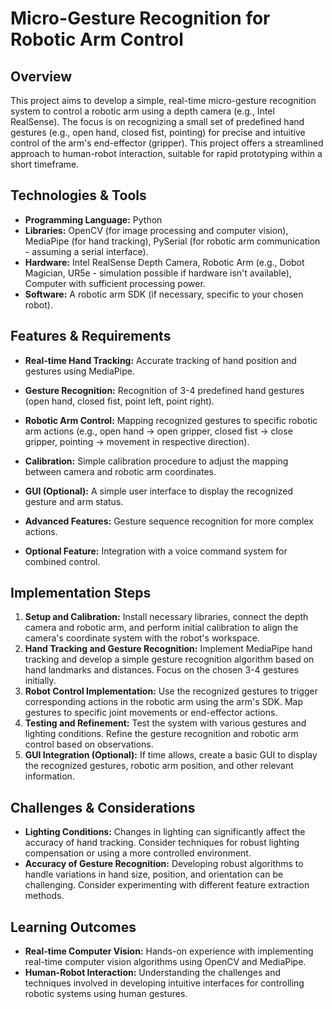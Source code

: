 # Micro-Gesture Recognition for Robotic Arm Control

## Overview

This project aims to develop a simple, real-time micro-gesture recognition system to control a robotic arm using a depth camera (e.g., Intel RealSense). The focus is on recognizing a small set of predefined hand gestures (e.g., open hand, closed fist, pointing) for precise and intuitive control of the arm's end-effector (gripper).  This project offers a streamlined approach to human-robot interaction, suitable for rapid prototyping within a short timeframe.

## Technologies & Tools

- **Programming Language:** Python
- **Libraries:** OpenCV (for image processing and computer vision), MediaPipe (for hand tracking), PySerial (for robotic arm communication - assuming a serial interface).
- **Hardware:** Intel RealSense Depth Camera, Robotic Arm (e.g., Dobot Magician, UR5e -  simulation possible if hardware isn't available), Computer with sufficient processing power.
- **Software:**  A robotic arm SDK (if necessary, specific to your chosen robot).

## Features & Requirements

- **Real-time Hand Tracking:**  Accurate tracking of hand position and gestures using MediaPipe.
- **Gesture Recognition:**  Recognition of 3-4 predefined hand gestures (open hand, closed fist, point left, point right).
- **Robotic Arm Control:**  Mapping recognized gestures to specific robotic arm actions (e.g., open hand -> open gripper, closed fist -> close gripper, pointing -> movement in respective direction).
- **Calibration:** Simple calibration procedure to adjust the mapping between camera and robotic arm coordinates.
- **GUI (Optional):** A simple user interface to display the recognized gesture and arm status.

- **Advanced Features:**  Gesture sequence recognition for more complex actions.
- **Optional Feature:**  Integration with a voice command system for combined control.

## Implementation Steps

1. **Setup and Calibration:** Install necessary libraries, connect the depth camera and robotic arm, and perform initial calibration to align the camera's coordinate system with the robot's workspace.
2. **Hand Tracking and Gesture Recognition:** Implement MediaPipe hand tracking and develop a simple gesture recognition algorithm based on hand landmarks and distances.  Focus on the chosen 3-4 gestures initially.
3. **Robot Control Implementation:**  Use the recognized gestures to trigger corresponding actions in the robotic arm using the arm's SDK. Map gestures to specific joint movements or end-effector actions.
4. **Testing and Refinement:** Test the system with various gestures and lighting conditions. Refine the gesture recognition and robotic arm control based on observations.
5. **GUI Integration (Optional):**  If time allows, create a basic GUI to display the recognized gestures, robotic arm position, and other relevant information.

## Challenges & Considerations

- **Lighting Conditions:**  Changes in lighting can significantly affect the accuracy of hand tracking. Consider techniques for robust lighting compensation or using a more controlled environment.
- **Accuracy of Gesture Recognition:**  Developing robust algorithms to handle variations in hand size, position, and orientation can be challenging. Consider experimenting with different feature extraction methods.

## Learning Outcomes

- **Real-time Computer Vision:**  Hands-on experience with implementing real-time computer vision algorithms using OpenCV and MediaPipe.
- **Human-Robot Interaction:**  Understanding the challenges and techniques involved in developing intuitive interfaces for controlling robotic systems using human gestures.


